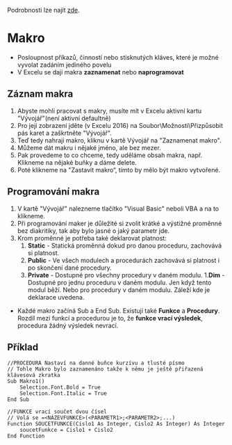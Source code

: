 Podrobnosti lze najít [zde](https://github.com/Vofy/Maturita/blob/main/Informa%C4%8Dn%C3%AD%20a%20komunika%C4%8Dn%C3%AD%20technologie/Dal%C5%A1%C3%AD%20materi%C3%A1ly/06_Makra_uvod.pdf).

# Makro
* Posloupnost příkazů, činností nebo stisknutých kláves, které je možné vyvolat zadáním jediného povelu
* V Excelu se dají makra **zaznamenat** nebo **naprogramovat**

## Záznam makra
1. Abyste mohli pracovat s makry, musíte mít v Excelu aktivní kartu "Vývojář"(není aktivní defaultně)
1. Pro její zobrazení jděte (v Excelu 2016) na Soubor\Možnosti\Přizpůsobit pás karet a zaškrtněte "Vývojář". 
1. Teď tedy nahraji makro, kliknu v kartě Vývojář na "Zaznamenat makro". 
1. Můžeme dát makru i nějaké jméno, ale bez mezer. 
1. Pak provedeme to co chceme, tedy uděláme obsah makra, např. Klikneme na nějaké buňky a dáme delete. 
1. Poté klikneme na "Zastavit makro“, tímto by mělo být makro vytvořené.

## Programování makra
1. V kartě "Vývojář" nalezneme tlačítko "Visual Basic" neboli VBA a na to klikneme. 
1. Při programování maker je důležité si zvolit krátké a výstižné proměnné bez diakritiky, tak aby bylo jasné o jaký parametr jde. 
1. Krom proměnné je potřeba také deklarovat platnost:
    1. **Static** - Statická proměnná dokud pro danou proceduru, zachovává si platnost.
    1. **Public** - Ve všech modulech a procedurách zachovává si platnost i po skončení dané procedury.
    1. **Private** - Dostupné pro všechny procedury v daném modulu.
    1.**Dim** - Dostupné pro jednu proceduru v daném modulu. Jen když tento modul běží. Nebo pro procedury v daném modulu. Záleží kde je deklarace uvedena.
* Každé makro začíná Sub a End Sub. Existují také **Funkce** a **Procedury**. Rozdíl mezi funkcí a procedurou je to, že **funkce vrací výsledek**, procedura žádný výsledek nevrací. 

## Příklad
```VB
//PROCEDURA Nastaví na danné buňce kurzívu a tlusté písmo 
// Tohle Makro bylo zaznamenáno takže k němu je ještě přiřazená klávesová zkratka
Sub Makro1()
    Selection.Font.Bold = True
    Selection.Font.Italic = True
End Sub

//FUNKCE vrací součet dvou čísel 
// Volá se =<NÁZEVFUNKCE>(<PARAMETR1>;<PARAMETR2>;...)
Function SOUCETFUNKCE(Cislo1 As Integer, Cislo2 As Integer) As Integer
    soucetFunkce = Cislo1 + Cislo2
End Function
```
